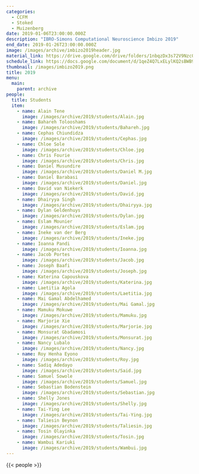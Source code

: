 ```yaml
---
categories:
  - CCFM
  - Stoked
  - Muizenberg
date: 2019-01-06T23:00:00.000Z
description: "IBRO-Simons Computational Neuroscience Imbizo 2019"
end_date: 2019-01-26T23:00:00.000Z
image: /images/archive/imbizo2019header.jpg
material_link: https://drive.google.com/drive/folders/1nbqzDx3s72V9Nzc0RTJrNU7G8CjkrTnt
schedule_link: https://docs.google.com/document/d/1qeZ4Q7LxELylKQ2sBWB91pQX6XKZqUcvCzib7RwiSuE?usp=sharing
thumbnail: /images/imbizo2019.png
title: 2019
menu:
  main:
    parent: archive
people:
  title: Students
  item:
    - name: Alain Tene
      image: /images/archive/2019/students/Alain.jpg
    - name: Bahareh Tolooshams
      image: /images/archive/2019/students/Bahareh.jpg
    - name: Cephas Chiundidza
      image: /images/archive/2019/students/Cephas.jpg
    - name: Chloe Sole
      image: /images/archive/2019/students/Chloe.jpg
    - name: Chris Fourie
      image: /images/archive/2019/students/Chris.jpg
    - name: Daniel Musundire
      image: /images/archive/2019/students/Daniel M.jpg
    - name: Daniel Barabasi
      image: /images/archive/2019/students/Daniel.jpg
    - name: David van Niekerk
      image: /images/archive/2019/students/David.jpg
    - name: Dhairyya Singh
      image: /images/archive/2019/students/Dhairyya.jpg
    - name: Dylan Geldenhuys
      image: /images/archive/2019/students/Dylan.jpg
    - name: Eslam Mounier
      image: /images/archive/2019/students/Eslam.jpg
    - name: Ineke van der Berg
      image: /images/archive/2019/students/Ineke.jpg
    - name: Ioanna Pandi
      image: /images/archive/2019/students/Ioanna.jpg
    - name: Jacob Portes
      image: /images/archive/2019/students/Jacob.jpg
    - name: Joseph Baafi
      image: /images/archive/2019/students/Joseph.jpg
    - name: Katerina Capouskova
      image: /images/archive/2019/students/Katerina.jpg
    - name: Laetitia Agola
      image: /images/archive/2019/students/Laetitia.jpg
    - name: Mai Gamal Abdelhamed
      image: /images/archive/2019/students/Mai Gamal.jpg
    - name: Mamuku Mokuwe
      image: /images/archive/2019/students/Mamuku.jpg
    - name: Marjorie Xie
      image: /images/archive/2019/students/Marjorie.jpg
    - name: Monsurat Gbadamosi
      image: /images/archive/2019/students/Monsurat.jpg
    - name: Nancy Lubalo
      image: /images/archive/2019/students/Nancy.jpg
    - name: Roy Henha Eyono
      image: /images/archive/2019/students/Roy.jpg
    - name: Sadiq Adedayo
      image: /images/archive/2019/students/Said.jpg
    - name: Samuel Sowole
      image: /images/archive/2019/students/Samuel.jpg
    - name: Sebastian Bodenstein
      image: /images/archive/2019/students/Sebastian.jpg
    - name: Shelly Jones
      image: /images/archive/2019/students/Shelly.jpg
    - name: Tai-Ying Lee
      image: /images/archive/2019/students/Tai-Ying.jpg
    - name: Taliesin Beynon
      image: /images/archive/2019/students/Taliesin.jpg
    - name: Tosin Olayinka
      image: /images/archive/2019/students/Tosin.jpg
    - name: Wambui Kariuki
      image: /images/archive/2019/students/Wambui.jpg
---
```

<!--more-->
{{< people >}}
